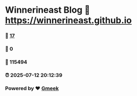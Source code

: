 # Winnerineast Blog :link: https://winnerineast.github.io 
### :page_facing_up: [17](https://winnerineast.github.io/tag.html) 
### :speech_balloon: 0 
### :hibiscus: 115494 
### :alarm_clock: 2025-07-12 20:12:39 
### Powered by :heart: [Gmeek](https://github.com/Meekdai/Gmeek)
